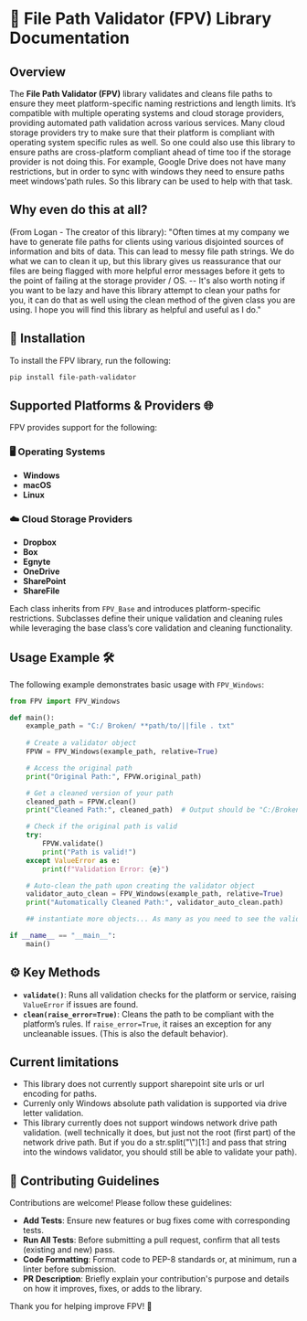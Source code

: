 
# 🎉 File Path Validator (FPV) Library Documentation

## Overview
The **File Path Validator (FPV)** library validates and cleans file paths to ensure they meet platform-specific naming restrictions and length limits. It’s compatible with multiple operating systems and cloud storage providers, providing automated path validation across various services. Many cloud storage providers try to make sure that their platform is compliant with operating system specific rules as well. So one could also use this library to ensure paths are cross-platform compliant ahead of time too if the storage provider is not doing this. For example, Google Drive does not have many restrictions, but in order to sync with windows they need to ensure paths meet windows'path rules. So this library can be used to help with that task.


## Why even do this at all?
(From Logan - The creator of this library): "Often times at my company we have to generate file paths for clients using various disjointed sources of information and bits of data. This can lead to messy file path strings. We do what we can to clean it up, but this library gives us reassurance that our files are being flagged with more helpful error messages before it gets to the point of failing at the storage provider / OS. -- It's also worth noting if you want to be lazy and have this library attempt to clean your paths for you, it can do that as well using the clean method of the given class you are using. I hope you will find this library as helpful and useful as I do."

## 🚀 Installation
To install the FPV library, run the following:
```bash
pip install file-path-validator
```

## Supported Platforms & Providers 🌐
FPV provides support for the following:

### 🖥️ Operating Systems
- **Windows**
- **macOS**
- **Linux**

### ☁️ Cloud Storage Providers
- **Dropbox**
- **Box**
- **Egnyte**
- **OneDrive**
- **SharePoint**
- **ShareFile**

Each class inherits from `FPV_Base` and introduces platform-specific restrictions. Subclasses define their unique validation and cleaning rules while leveraging the base class’s core validation and cleaning functionality.

## Usage Example 🛠️
The following example demonstrates basic usage with `FPV_Windows`:

```python
from FPV import FPV_Windows

def main():
    example_path = "C:/ Broken/ **path/to/||file . txt"
    
    # Create a validator object
    FPVW = FPV_Windows(example_path, relative=True)

    # Access the original path
    print("Original Path:", FPVW.original_path)

    # Get a cleaned version of your path
    cleaned_path = FPVW.clean()
    print("Cleaned Path:", cleaned_path)  # Output should be "C:/Broken/path/to/file.txt"

    # Check if the original path is valid
    try:
        FPVW.validate()
        print("Path is valid!")
    except ValueError as e:
        print(f"Validation Error: {e}")

    # Auto-clean the path upon creating the validator object
    validator_auto_clean = FPV_Windows(example_path, relative=True)
    print("Automatically Cleaned Path:", validator_auto_clean.path)

    ## instantiate more objects... As many as you need to see the validation for each. :)

if __name__ == "__main__":
    main()
```

## ⚙️ Key Methods
- **`validate()`**: Runs all validation checks for the platform or service, raising `ValueError` if issues are found.
- **`clean(raise_error=True)`**: Cleans the path to be compliant with the platform’s rules. If `raise_error=True`, it raises an exception for any uncleanable issues. (This is also the default behavior).

## Current limitations
- This library does not currently support sharepoint site urls or url encoding for paths.
- Currenly only Windows absolute path validation is supported via drive letter validation.
- This library currently does not support windows network drive path validation. (well technically it does, but just not the root (first part) of the network drive path. But if you do a str.split("\\")[1:] and pass that string into the windows validator, you should still be able to validate your path).

## 🤝 Contributing Guidelines
Contributions are welcome! Please follow these guidelines:

- **Add Tests**: Ensure new features or bug fixes come with corresponding tests.
- **Run All Tests**: Before submitting a pull request, confirm that all tests (existing and new) pass.
- **Code Formatting**: Format code to PEP-8 standards or, at minimum, run a linter before submission.
- **PR Description**: Briefly explain your contribution's purpose and details on how it improves, fixes, or adds to the library.

Thank you for helping improve FPV! 🎉
